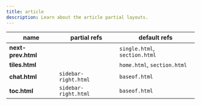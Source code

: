 ```yaml
---
title: article
description: Learn about the article partial layouts.
---
```


|name|partial refs|default refs|
|-|-|-|
|**next-prev.html**||`single.html`, `section.html`|
|**tiles.html**||`home.html`, `section.html`|
|**chat.html**|`sidebar-right.html`|`baseof.html`|
|**toc.html**|`sidebar-right.html`|`baseof.html`|